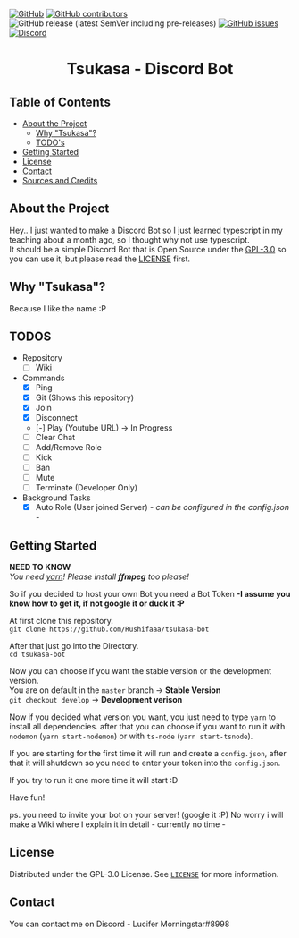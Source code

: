 [![GitHub](https://img.shields.io/github/license/Rushifaaa/tsukasa-bot?style=flat-square)](./LICENSE)
[![GitHub contributors](https://img.shields.io/github/contributors/Rushifaaa/tsukasa-bot?style=flat-square)](https://github.com/Rushifaaa/tsukasa-bot/graphs/contributors)
![GitHub release (latest SemVer including pre-releases)](https://img.shields.io/github/v/release/Rushifaaa/tsukasa-bot?include_prereleases&sort=semver&style=flat-square)
[![GitHub issues](https://img.shields.io/github/issues/Rushifaaa/tsukasa-bot?style=flat-square)](https://github.com/Rushifaaa/tsukasa-bot/issues)
[![Discord](https://img.shields.io/discord/508727953350328320?style=flat-square)](https://discord.gg/kFqWZtv)



<p align="center">
  <a href="https://github.com/Rushifaaa/tsukasa-bot">
    <!-- LOGO -->
  </a>

  <h1 align="center">Tsukasa - Discord Bot</h1>
</p>



## Table of Contents
* [About the Project](#about-the-project)
  * [Why "Tsukasa"?](#why-tsukasa)
  * [TODO's](#todos)
* [Getting Started](#getting-started)
* [License](#license)
* [Contact](#contact)
* [Sources and Credits](#sources-and-credits)


## About the Project
Hey.. I just wanted to make a Discord Bot so I just learned typescript in my teaching about a month ago, so I thought why not use typescript.  
It should be a simple Discord Bot that is Open Source under the [GPL-3.0](./LICENSE) so you can use it, but please read the [LICENSE](./LICENSE) first.


## Why "Tsukasa"?
Because I like the name :P

## TODOS
* Repository
  - [ ] Wiki
  
* Commands
  - [x] Ping
  - [x] Git (Shows this repository)
  - [x] Join
  - [x] Disconnect
  - [-] Play (Youtube URL) -> In Progress
  - [ ] Clear Chat
  - [ ] Add/Remove Role
  - [ ] Kick
  - [ ] Ban
  - [ ] Mute
  - [ ] Terminate (Developer Only)
  
* Background Tasks
  - [x] Auto Role (User joined Server) *- can be configured in the config.json -* 
  
## Getting Started

**NEED TO KNOW**  
*You need [yarn](https://yarnpkg.com/en/)!*
*Please install **ffmpeg** too please!*

So if you decided to host your own Bot you need a Bot Token **-I assume you know how to get it, if not google it or duck it :P**

At first clone this repository.  
`git clone https://github.com/Rushifaaa/tsukasa-bot`

After that just go into the Directory.  
`cd tsukasa-bot`

Now you can choose if you want the stable version or the development version.  
You are on default in the `master` branch -> **Stable Version**  
`git checkout develop` -> **Development verison**  

Now if you decided what version you want, you just need to type `yarn` to install all dependencies.
after that you can choose if you want to run it with `nodemon` (`yarn start-nodemon`) or with `ts-node` (`yarn start-tsnode`).  

If you are starting for the first time it will run and create a `config.json`, after that it will shutdown so you need to enter your token into the `config.json`.

If you try to run it one more time it will start :D

Have fun!

ps. you need to invite your bot on your server! (google it :P)
No worry i will make a Wiki where I explain it in detail - currently no time -


## License

Distributed under the GPL-3.0 License. See [`LICENSE`](./LICENSE) for more information.


## Contact

You can contact me on Discord - Lucifer Morningstar#8998 
